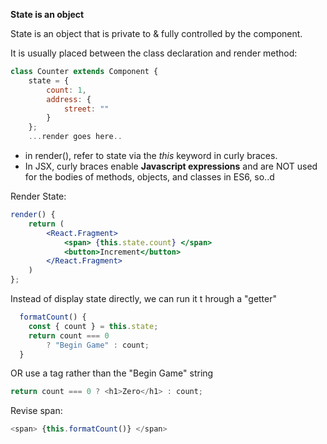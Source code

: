 **State is an object**

State is an object that is private to & fully controlled by the component.  

It is usually placed between the class declaration and render method:


```javascript
class Counter extends Component {
    state = {
        count: 1,
        address: {
            street: ""
        }
    };
    ...render goes here.. 
```

- in render(), refer to state via the *this* keyword in curly braces.  
- In JSX, curly braces enable **Javascript expressions** and are NOT used for the bodies of methods, objects, and classes in ES6, so..d

Render State:

```jsx
render() {
    return (
        <React.Fragment>
            <span> {this.state.count} </span>
            <button>Increment</button>
        </React.Fragment>
    )
};
```

Instead of display state directly, we can run it t hrough a "getter"

```javascript
  formatCount() {
    const { count } = this.state;
    return count === 0 
        ? "Begin Game" : count;
  }
```

OR use a tag rather than the "Begin Game" string

```javascript
return count === 0 ? <h1>Zero</h1> : count;
```

Revise span:

```javascript
<span> {this.formatCount()} </span>
```


